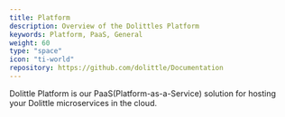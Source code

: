 ```yaml
---
title: Platform
description: Overview of the Dolittles Platform
keywords: Platform, PaaS, General
weight: 60
type: "space"
icon: "ti-world"
repository: https://github.com/dolittle/Documentation
---
```

Dolittle Platform is our PaaS(Platform-as-a-Service) solution for hosting your Dolittle microservices in the cloud.
